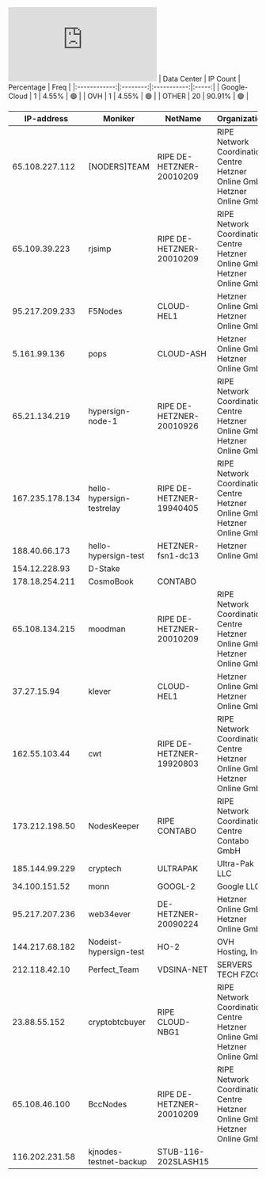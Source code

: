 ![Diagramm](https://github.com/obajay/StateSync-snapshots/blob/main/Projects/Hypersign/1/README.md)
| Data Center | IP Count | Percentage | Freq |
|:------------:|:--------:|:-----------:|:-----:|
| Google-Cloud | 1 | 4.55% | 🟢 |
| OVH | 1 | 4.55% | 🟢 |
| OTHER | 20 | 90.91% | 🟢 |

<!-- START_TABLE -->
| IP-address | Moniker | NetName | Organization |
|-------------|-------------|-------------|-------------|
| 65.108.227.112 | [NODERS]TEAM | RIPE DE-HETZNER-20010209 | RIPE Network Coordination Centre Hetzner Online GmbH Hetzner Online GmbH |
| 65.109.39.223 | rjsimp | RIPE DE-HETZNER-20010209 | RIPE Network Coordination Centre Hetzner Online GmbH Hetzner Online GmbH |
| 95.217.209.233 | F5Nodes | CLOUD-HEL1 | Hetzner Online GmbH Hetzner Online GmbH |
| 5.161.99.136 | pops | CLOUD-ASH | Hetzner Online GmbH Hetzner Online GmbH |
| 65.21.134.219 | hypersign-node-1 | RIPE DE-HETZNER-20010926 | RIPE Network Coordination Centre Hetzner Online GmbH Hetzner Online GmbH |
| 167.235.178.134 | hello-hypersign-testrelay | RIPE DE-HETZNER-19940405 | RIPE Network Coordination Centre Hetzner Online GmbH Hetzner Online GmbH |
| 188.40.66.173 | hello-hypersign-test | HETZNER-fsn1-dc13 | Hetzner Online GmbH |
| 154.12.228.93 | D-Stake |  |  |
| 178.18.254.211 | CosmoBook | CONTABO |  |
| 65.108.134.215 | moodman | RIPE DE-HETZNER-20010209 | RIPE Network Coordination Centre Hetzner Online GmbH Hetzner Online GmbH |
| 37.27.15.94 | klever | CLOUD-HEL1 | Hetzner Online GmbH Hetzner Online GmbH |
| 162.55.103.44 | cwt | RIPE DE-HETZNER-19920803 | RIPE Network Coordination Centre Hetzner Online GmbH Hetzner Online GmbH |
| 173.212.198.50 | NodesKeeper | RIPE CONTABO | RIPE Network Coordination Centre Contabo GmbH |
| 185.144.99.229 | cryptech | ULTRAPAK | Ultra-Pak LLC |
| 34.100.151.52 | monn | GOOGL-2 | Google LLC |
| 95.217.207.236 | web34ever | DE-HETZNER-20090224 | Hetzner Online GmbH Hetzner Online GmbH |
| 144.217.68.182 | Nodeist-hypersign-test | HO-2 | OVH Hosting, Inc. |
| 212.118.42.10 | Perfect_Team | VDSINA-NET | SERVERS TECH FZCO |
| 23.88.55.152 | cryptobtcbuyer | RIPE CLOUD-NBG1 | RIPE Network Coordination Centre Hetzner Online GmbH Hetzner Online GmbH |
| 65.108.46.100 | BccNodes | RIPE DE-HETZNER-20010209 | RIPE Network Coordination Centre Hetzner Online GmbH Hetzner Online GmbH |
| 116.202.231.58 | kjnodes-testnet-backup | STUB-116-202SLASH15 |  |

<!-- END_TABLE -->